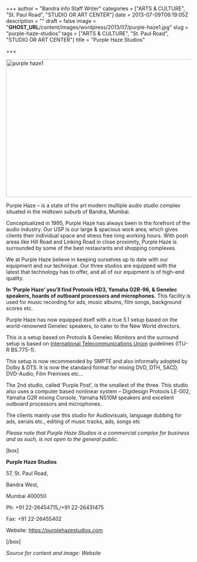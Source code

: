 +++
author = "Bandra info Staff Writer"
categories = ["ARTS &amp; CULTURE", "St. Paul Road", "STUDIO OR ART CENTER"]
date = 2013-07-09T06:19:05Z
description = ""
draft = false
image = "__GHOST_URL__/content/images/wordpress/2013/07/purple-haze1.jpg"
slug = "purple-haze-studios"
tags = ["ARTS &amp; CULTURE", "St. Paul Road", "STUDIO OR ART CENTER"]
title = "Purple Haze Studios"

+++


<p><a href="https://i0.wp.com/bandra.info/wp-content/uploads/2013/07/purple-haze1.jpg?ssl=1"><img loading="lazy" class="size-full wp-image-3411 aligncenter" alt="purple haze1" src="https://i0.wp.com/bandra.info/wp-content/uploads/2013/07/purple-haze1.jpg?resize=598%2C375&#038;ssl=1" width="598" height="375" srcset="https://i0.wp.com/bandra.info/wp-content/uploads/2013/07/purple-haze1.jpg?w=598&amp;ssl=1 598w, https://i0.wp.com/bandra.info/wp-content/uploads/2013/07/purple-haze1.jpg?resize=300%2C188&amp;ssl=1 300w" sizes="(max-width: 598px) 100vw, 598px" data-recalc-dims="1" /></a></p>
<p>Purple Haze &#8211; is a state of the art modern multiple audio studio complex situated in the midtown suburb of Bandra, Mumbai.</p>
<p>Conceptualized in 1995, Purple Haze has always been in the forefront of the audio industry. Our USP is our large &amp; spacious work area, which gives clients their individual space and stress free long working hours. With posh areas like Hill Road and Linking Road in close proximity, Purple Haze is surrounded by some of the best restaurants and shopping complexes.</p>
<p>We at Purple Haze believe in keeping ourselves up to date with our equipment and our technique. Our three studios are equipped with the latest that technology has to offer, and all of our equipment is of high-end quality.</p>
<p><b>In ‘Purple Haze’ you&#8217;ll find Protools HD3, Yamaha O2R-96, &amp; Genelec speakers, hoards of outboard processors and microphones.</b> This facility is used for music recording for ads, music albums, film songs, background scores etc.</p>
<p>Purple Haze has now equipped itself with a true 5.1 setup based on the world-renowned Genelec speakers, to cater to the New World directors.</p>
<p>This is a setup based on Protools &amp; Genelec Monitors and the surround setup is based on <a href="https://www.itu.int/" target="_blank">International Telecommunications Union</a> guidelines (ITU-R BS.775-1).</p>
<p>This setup is now recommended by SMPTE and also informally adopted by Dolby &amp; DTS. It is now the standard format for mixing DVD, DTH, SACD, DVD-Audio, Film Premixes etc…</p>
<p>The 2nd studio, called ‘Purple Post’, is the smallest of the three. This studio also uses a computer based nonlinear system – Digidesign Protools LE-002, Yamaha O2R mixing Console, Yamaha NS10M speakers and excellent outboard processors and microphones.</p>
<p>The clients mainly use this studio for Audiovisuals, language dubbing for ads, serials etc., editing of music tracks, ads, songs etc</p>
<p><i>Please note that Purple Haze Studios is a commercial complex for business and as such, is not open to the general public.</i></p>
<p>[box]</p>
<p><b>Purple Haze Studios</b></p>
<p>57, St. Paul Road,</p>
<p>Bandra West,</p>
<p>Mumbai 400050</p>
<p>Ph: +91 22-26454715,/+91 22-26431475</p>
<p>Fax: +91 22-26455402</p>
<p>Website: <a href="https://purplehazestudios.com">https://purplehazestudios.com</a></p>
<p>[/box]</p>
<p><em>Source for content and image: Website</em></p>



